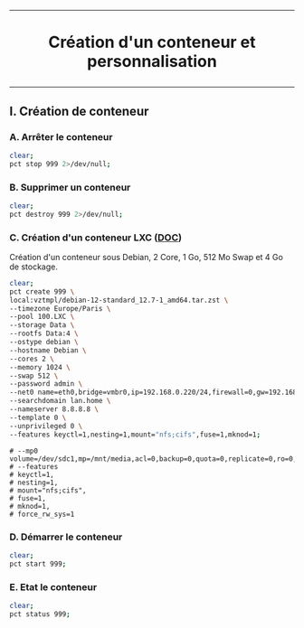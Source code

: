 ------------------------------------------------------------------------------------------------------
# <p align='center'> Création d'un conteneur et personnalisation </p>
------------------------------------------------------------------------------------------------------
## I. Création de conteneur
### A. Arrêter le conteneur
```bash
clear;
pct stop 999 2>/dev/null;
```

### B. Supprimer un conteneur
```bash
clear;
pct destroy 999 2>/dev/null;
```
### C. Création d'un conteneur LXC ([DOC](https://pve.proxmox.com/pve-docs/pct.1.html))
Création d'un conteneur sous Debian, 2 Core, 1 Go, 512 Mo Swap et 4 Go de stockage.
```bash
clear;
pct create 999 \
local:vztmpl/debian-12-standard_12.7-1_amd64.tar.zst \
--timezone Europe/Paris \
--pool 100.LXC \
--storage Data \
--rootfs Data:4 \
--ostype debian \
--hostname Debian \
--cores 2 \
--memory 1024 \
--swap 512 \
--password admin \
--net0 name=eth0,bridge=vmbr0,ip=192.168.0.220/24,firewall=0,gw=192.168.0.1,type=veth \
--searchdomain lan.home \
--nameserver 8.8.8.8 \
--template 0 \
--unprivileged 0 \
--features keyctl=1,nesting=1,mount="nfs;cifs",fuse=1,mknod=1;
```

```
# --mp0 volume=/dev/sdc1,mp=/mnt/media,acl=0,backup=0,quota=0,replicate=0,ro=0,shared=0 
# --features
# keyctl=1,
# nesting=1,
# mount="nfs;cifs",
# fuse=1,
# mknod=1,
# force_rw_sys=1
```

### D. Démarrer le conteneur
```bash
clear;
pct start 999;
```

### E. Etat le conteneur
```bash
clear;
pct status 999;
```
